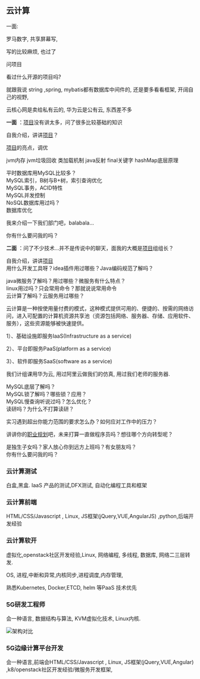 ## 云计算

一面:



罗马数字, 共享屏幕写,

写的比较麻烦, 也过了

问项目

看过什么开源的项目吗?

就跟我说 string ,spring, mybatis都有数据库中间件的, 还是要多看看框架, 开阔自己的视野, 

云核心网是卖给私有云的, 华为云是公有云, 东西差不多







**一面** ：[项目]()没有讲太多，问了很多比较基础的知识 

  自我介绍，讲讲[项目]()？ 

  [项目]()的亮点，调优 

  jvm内存 
  jvm垃圾回收 
  类加载机制 
  java反射 
  final关键字 
  hashMap底层原理  


   平时数据库用MySQL比较多？  
   MySQL索引，B树与B+树，索引查询优化  
   MySQL事务，ACID特性  
   MySQL并发控制  
 NoSQL数据库用过吗？  
 数据库优化  

   我来介绍一下我们部门吧，balabala...  

   你有什么要问我的吗？  

   **二面**  ：问了不少技术...并不是传说中的聊天，面我的大概是[项目]()组组长？  

   自我介绍，讲讲[项目]()  
 用什么开发工具呀？idea插件用过哪些？Java编码规范了解吗？  

   java微服务了解吗？用过哪些？微服务有什么特点？  
 linux用过吗？只会常用命令？那就说说常用命令  
 云计算了解吗？云服务用过哪些？  

云计算是一种按使用量付费的模式，这种模式提供可用的、便捷的、按需的网络访问，进入可配置的计算机资源共享池（资源包括网络、服务器、存储、应用软件、服务），这些资源能够被快速提供。

1）、基础设施即服务IaaS(Infrastructure as a service)

2）、平台即服务PaaS(platform as a service)

3）、软件即服务SaaS(software as a service)





我们计组课用华为云, 用过阿里云做我们的仿真, 用过我们老师的服务器.



 MySQL底层了解吗？  
 MySQL锁了解吗？哪些锁？应用？  
 MySQL慢查询听说过吗？怎么优化？  
 读研吗？为什么不打算读研？  

   实习遇到超出你能力范围的要求怎么办？如何应对工作中的压力？  





   讲讲你的[职业规划]()吧，未来打算一直做程序员吗？想往哪个方向转型呢？  

   是独生子女吗？家人放心你到远方上班吗？有女朋友吗？  
 你有什么要问我的吗？





### 云计算测试

白盒,黑盒. IaaS 产品的测试,DFX测试, 自动化编程工具和框架

### 云计算前端

HTML/CSS/Javascript , Linux, JS框架(jQuery,VUE,AngularJS) ,python,后端开发经验

### 云计算软开

虚拟化,openstack社区开发经验,Linux, 网络编程, 多线程, 数据库, 网络二三层转发.

OS, 进程,中断和异常,内核同步,进程调度,内存管理, 

熟悉Kubernetes, Docker,ETCD, helm 等PaaS 技术优先



### 5G研发工程师

会一种语言, 数据结构与算法, KVM虚拟化技术, Linux内核.

![架构对比](https://pic3.zhimg.com/v2-b6afc784d755b9df1bf1238282a42512_b.jpg)

### 5G边缘计算平台开发

会一种语言,前端会HTML/CSS/Javascript , Linux, JS框架(jQuery,VUE,Angular) ,k8/openstack社区开发经验/微服务开发框架,

